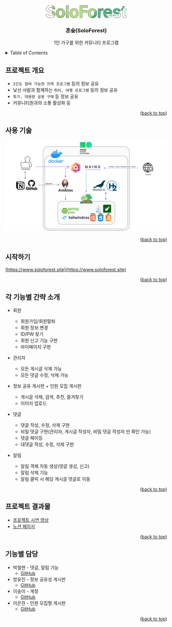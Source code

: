 <!-- Improved compatibility of back to top link: See: https://github.com/othneildrew/Best-README-Template/pull/73 -->
<a name="readme-top"></a>

<!-- PROJECT LOGO -->
<br />
<div align="center">
  <a href="https://github.com/SoloForest/SoloForest">
    <img src="images/Logo_white.png" alt="Logo" width="50%">
  </a>

<h3 align="center">혼숲(SoloForest)</h3>

  <p align="center">
    1인 가구를 위한 커뮤니티 프로그램
    <br />
  </p>
</div>

<!-- TABLE OF CONTENTS -->
<details>
  <summary>Table of Contents</summary>
  <ol>
    <li>
      <a href="#프로젝트-개요">프로젝트 개요</a>
      <ul>
        <li><a href="#사용-기술">사용 기술</a></li>
      </ul>
    </li>
    <li><a href="#시작하기">시작하기</a></li>
    <li><a href="#각-기능별-간략-소개">각 기능별 간략 소개</a></li>
    <li><a href="#프로젝트-결과물">프로젝트 결과물</a></li>
    <li><a href="#기능별-담당">기능별 담당</a></li>
  </ol>
</details>



<!-- ABOUT THE PROJECT -->
## 프로젝트 개요

<!-- [![Product Name Screen Shot][product-screenshot]](https://example.com) -->
- `1인도 참여 가능한 지역 프로그램` 등의 정보 공유
- 낯선 사람과 함께하는 `취미, 여행 프로그램` 등의 정보 공유
- `특가, 대용량 공동 구매` 등 정보 공유
- 커뮤니티원과의 소통 활성화 등

<p align="right">(<a href="#readme-top">back to top</a>)</p>

## 사용 기술

<img src="images/techStack.png">
<p align="right">(<a href="#readme-top">back to top</a>)</p>

<!-- GETTING STARTED -->
## 시작하기
[https://www.soloforest.site](https://www.soloforest.site)

<p align="right">(<a href="#readme-top">back to top</a>)</p>


## 각 기능별 간략 소개

- 회원
  - 회원가입/회원탈퇴
  - 회원 정보 변경
  - ID/PW 찾기
  - 회원 신고 기능 구현
  - 마이페이지 구현

- 관리자
  - 모든 게시글 삭제 가능
  - 모든 댓글 수정, 삭제 가능

- 정보 공유 게시판 + 인원 모집 게시판
  - 게시글 삭제, 검색, 추천, 즐겨찾기
  - 이미지 업로드 

- 댓글
  - 댓글 작성, 수정, 삭제 구현
  - 비밀 댓글 구현(관리자, 게시글 작성자, 비밀 댓글 작성자 만 확인 가능)
  - 댓글 페이징
  - 대댓글 작성, 수정, 삭제 구현
 
- 알림
  - 알림 객체 자동 생성(댓글 생성, 신고)
  - 알림 삭제 기능
  - 알림 클릭 시 해당 게시글 댓글로 이동
 
<p align="right">(<a href="#readme-top">back to top</a>)</p>

## 프로젝트 결과물

- [프로젝트 시연 영상](https://youtu.be/FIOoXBp2CvY)
- [노션 페이지](https://www.notion.so/SoloForest-6f515707e5b74cab9f8babcb23eb8c4a)

<p align="right">(<a href="#readme-top">back to top</a>)</p>

## 기능별 담당

- 박철현 - 댓글, 알림 기능
  - [GitHub](https://github.com/CheorHyeon)
- 방유진 - 정보 공유성 게시판
  - [GitHub](https://github.com/u-jineeee)
- 이송이 - 계정
  - [GitHub](https://github.com/elephantLikesApple)
- 이은찬 - 인원 모집형 게시판
  - [GitHub](https://github.com/Chan0521)

<p align="right">(<a href="#readme-top">back to top</a>)</p>

<!-- 템플릿 출처 : https://github.com/othneildrew/Best-README-Template -->
